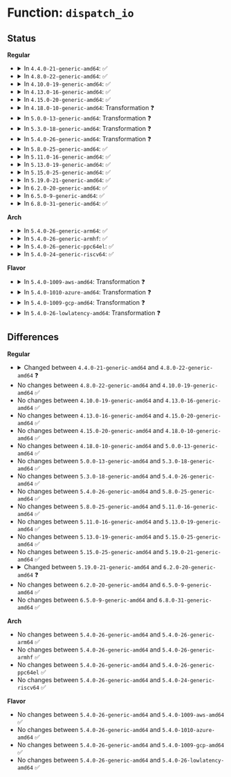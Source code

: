 # Function: <code>dispatch_io</code>

## Status
<b>Regular</b>
<ul>
<li>
<details>
<summary>In <code>4.4.0-21-generic-amd64</code>: ✅</summary>

```c
void dispatch_io(int rw, unsigned int num_regions, struct dm_io_region * where, struct dpages * dp, struct io * io, int sync)
```

```json
{
  "name": "dispatch_io",
  "collision_type": "Unique Static",
  "inline_type": "No",
  "funcs": [
    {
      "addr": 18446744071585836496,
      "name": "dispatch_io",
      "external": false,
      "loc": "drivers/md/dm-io.c:362",
      "file": "drivers/md/dm-io.c",
      "inline": "seen, unknown",
      "caller_inline": [],
      "caller_func": [
        "drivers/md/dm-io.c:dm_io",
        "drivers/md/dm-io.c:dm_io"
      ]
    }
  ],
  "symbols": [
    {
      "addr": 18446744071585836496,
      "name": "dispatch_io",
      "section": ".text",
      "bind": "STB_LOCAL",
      "size": 879
    }
  ]
}
```
</details>
</li>
<li>
<details>
<summary>In <code>4.8.0-22-generic-amd64</code>: ✅</summary>

```c
void dispatch_io(int op, int op_flags, unsigned int num_regions, struct dm_io_region * where, struct dpages * dp, struct io * io, int sync)
```

```json
{
  "name": "dispatch_io",
  "collision_type": "Unique Static",
  "inline_type": "No",
  "funcs": [
    {
      "addr": 18446744071586230880,
      "name": "dispatch_io",
      "external": false,
      "loc": "drivers/md/dm-io.c:365",
      "file": "drivers/md/dm-io.c",
      "inline": "seen, unknown",
      "caller_inline": [],
      "caller_func": [
        "drivers/md/dm-io.c:dm_io",
        "drivers/md/dm-io.c:dm_io"
      ]
    }
  ],
  "symbols": [
    {
      "addr": 18446744071586230880,
      "name": "dispatch_io",
      "section": ".text",
      "bind": "STB_LOCAL",
      "size": 998
    }
  ]
}
```
</details>
</li>
<li>
<details>
<summary>In <code>4.10.0-19-generic-amd64</code>: ✅</summary>

```c
void dispatch_io(int op, int op_flags, unsigned int num_regions, struct dm_io_region * where, struct dpages * dp, struct io * io, int sync)
```

```json
{
  "name": "dispatch_io",
  "collision_type": "Unique Static",
  "inline_type": "No",
  "funcs": [
    {
      "addr": 18446744071586435568,
      "name": "dispatch_io",
      "external": false,
      "loc": "drivers/md/dm-io.c:379",
      "file": "drivers/md/dm-io.c",
      "inline": "seen, unknown",
      "caller_inline": [],
      "caller_func": [
        "drivers/md/dm-io.c:dm_io",
        "drivers/md/dm-io.c:sync_io"
      ]
    }
  ],
  "symbols": [
    {
      "addr": 18446744071586435568,
      "name": "dispatch_io",
      "section": ".text",
      "bind": "STB_LOCAL",
      "size": 1069
    }
  ]
}
```
</details>
</li>
<li>
<details>
<summary>In <code>4.13.0-16-generic-amd64</code>: ✅</summary>

```c
void dispatch_io(int op, int op_flags, unsigned int num_regions, struct dm_io_region * where, struct dpages * dp, struct io * io, int sync)
```

```json
{
  "name": "dispatch_io",
  "collision_type": "Unique Static",
  "inline_type": "No",
  "funcs": [
    {
      "addr": 18446744071586541216,
      "name": "dispatch_io",
      "external": false,
      "loc": "drivers/md/dm-io.c:390",
      "file": "drivers/md/dm-io.c",
      "inline": "seen, unknown",
      "caller_inline": [],
      "caller_func": [
        "drivers/md/dm-io.c:dm_io",
        "drivers/md/dm-io.c:sync_io"
      ]
    }
  ],
  "symbols": [
    {
      "addr": 18446744071586541216,
      "name": "dispatch_io",
      "section": ".text",
      "bind": "STB_LOCAL",
      "size": 1077
    }
  ]
}
```
</details>
</li>
<li>
<details>
<summary>In <code>4.15.0-20-generic-amd64</code>: ✅</summary>

```c
void dispatch_io(int op, int op_flags, unsigned int num_regions, struct dm_io_region * where, struct dpages * dp, struct io * io, int sync)
```

```json
{
  "name": "dispatch_io",
  "collision_type": "Unique Static",
  "inline_type": "No",
  "funcs": [
    {
      "addr": 18446744071587008688,
      "name": "dispatch_io",
      "external": false,
      "loc": "drivers/md/dm-io.c:390",
      "file": "drivers/md/dm-io.c",
      "inline": "seen, unknown",
      "caller_inline": [],
      "caller_func": [
        "drivers/md/dm-io.c:dm_io",
        "drivers/md/dm-io.c:sync_io"
      ]
    }
  ],
  "symbols": [
    {
      "addr": 18446744071587008688,
      "name": "dispatch_io",
      "section": ".text",
      "bind": "STB_LOCAL",
      "size": 1140
    }
  ]
}
```
</details>
</li>
<li>
<details>
<summary>In <code>4.18.0-10-generic-amd64</code>: Transformation ❓</summary>

```c
void dispatch_io(int op, int op_flags, unsigned int num_regions, struct dm_io_region * where, struct dpages * dp, struct io * io, int sync)
```

```json
{
  "name": "dispatch_io",
  "collision_type": "Unique Static",
  "inline_type": "No",
  "funcs": [
    {
      "addr": 0,
      "name": "dispatch_io",
      "external": false,
      "loc": "drivers/md/dm-io.c:390",
      "file": "drivers/md/dm-io.c",
      "inline": "seen, unknown",
      "caller_inline": [],
      "caller_func": [
        "drivers/md/dm-io.c:dm_io",
        "drivers/md/dm-io.c:sync_io"
      ]
    }
  ],
  "symbols": [
    {
      "addr": 18446744071587307072,
      "name": "dispatch_io",
      "section": ".text",
      "bind": "STB_LOCAL",
      "size": 1099
    },
    {
      "addr": 18446744071587309218,
      "name": "dispatch_io.cold.9",
      "section": ".text",
      "bind": "STB_LOCAL",
      "size": 17
    }
  ]
}
```
</details>
</li>
<li>
<details>
<summary>In <code>5.0.0-13-generic-amd64</code>: Transformation ❓</summary>

```c
void dispatch_io(int op, int op_flags, unsigned int num_regions, struct dm_io_region * where, struct dpages * dp, struct io * io, int sync)
```

```json
{
  "name": "dispatch_io",
  "collision_type": "Unique Static",
  "inline_type": "No",
  "funcs": [
    {
      "addr": 0,
      "name": "dispatch_io",
      "external": false,
      "loc": "drivers/md/dm-io.c:390",
      "file": "drivers/md/dm-io.c",
      "inline": "seen, unknown",
      "caller_inline": [],
      "caller_func": [
        "drivers/md/dm-io.c:dm_io",
        "drivers/md/dm-io.c:sync_io"
      ]
    }
  ],
  "symbols": [
    {
      "addr": 18446744071587487184,
      "name": "dispatch_io",
      "section": ".text",
      "bind": "STB_LOCAL",
      "size": 1073
    },
    {
      "addr": 18446744071587489314,
      "name": "dispatch_io.cold.9",
      "section": ".text",
      "bind": "STB_LOCAL",
      "size": 17
    }
  ]
}
```
</details>
</li>
<li>
<details>
<summary>In <code>5.3.0-18-generic-amd64</code>: Transformation ❓</summary>

```c
void dispatch_io(int op, int op_flags, unsigned int num_regions, struct dm_io_region * where, struct dpages * dp, struct io * io, int sync)
```

```json
{
  "name": "dispatch_io",
  "collision_type": "Unique Static",
  "inline_type": "No",
  "funcs": [
    {
      "addr": 0,
      "name": "dispatch_io",
      "external": false,
      "loc": "drivers/md/dm-io.c:390",
      "file": "drivers/md/dm-io.c",
      "inline": "seen, unknown",
      "caller_inline": [],
      "caller_func": [
        "drivers/md/dm-io.c:dm_io",
        "drivers/md/dm-io.c:sync_io"
      ]
    }
  ],
  "symbols": [
    {
      "addr": 18446744071587760800,
      "name": "dispatch_io",
      "section": ".text",
      "bind": "STB_LOCAL",
      "size": 1161
    },
    {
      "addr": 18446744071587762978,
      "name": "dispatch_io.cold",
      "section": ".text",
      "bind": "STB_LOCAL",
      "size": 17
    }
  ]
}
```
</details>
</li>
<li>
<details>
<summary>In <code>5.4.0-26-generic-amd64</code>: Transformation ❓</summary>

```c
void dispatch_io(int op, int op_flags, unsigned int num_regions, struct dm_io_region * where, struct dpages * dp, struct io * io, int sync)
```

```json
{
  "name": "dispatch_io",
  "collision_type": "Unique Static",
  "inline_type": "No",
  "funcs": [
    {
      "addr": 0,
      "name": "dispatch_io",
      "external": false,
      "loc": "drivers/md/dm-io.c:390",
      "file": "drivers/md/dm-io.c",
      "inline": "seen, unknown",
      "caller_inline": [],
      "caller_func": [
        "drivers/md/dm-io.c:dm_io",
        "drivers/md/dm-io.c:sync_io"
      ]
    }
  ],
  "symbols": [
    {
      "addr": 18446744071587965280,
      "name": "dispatch_io",
      "section": ".text",
      "bind": "STB_LOCAL",
      "size": 1160
    },
    {
      "addr": 18446744071587967490,
      "name": "dispatch_io.cold",
      "section": ".text",
      "bind": "STB_LOCAL",
      "size": 17
    }
  ]
}
```
</details>
</li>
<li>
<details>
<summary>In <code>5.8.0-25-generic-amd64</code>: ✅</summary>

```c
void dispatch_io(int op, int op_flags, unsigned int num_regions, struct dm_io_region * where, struct dpages * dp, struct io * io, int sync)
```

```json
{
  "name": "dispatch_io",
  "collision_type": "Unique Static",
  "inline_type": "No",
  "funcs": [
    {
      "addr": 18446744071588819712,
      "name": "dispatch_io",
      "external": false,
      "loc": "drivers/md/dm-io.c:390",
      "file": "drivers/md/dm-io.c",
      "inline": "seen, unknown",
      "caller_inline": [],
      "caller_func": [
        "drivers/md/dm-io.c:dm_io",
        "drivers/md/dm-io.c:sync_io"
      ]
    }
  ],
  "symbols": [
    {
      "addr": 18446744071588819712,
      "name": "dispatch_io",
      "section": ".text",
      "bind": "STB_LOCAL",
      "size": 295
    }
  ]
}
```
</details>
</li>
<li>
<details>
<summary>In <code>5.11.0-16-generic-amd64</code>: ✅</summary>

```c
void dispatch_io(int op, int op_flags, unsigned int num_regions, struct dm_io_region * where, struct dpages * dp, struct io * io, int sync)
```

```json
{
  "name": "dispatch_io",
  "collision_type": "Unique Static",
  "inline_type": "No",
  "funcs": [
    {
      "addr": 18446744071588836384,
      "name": "dispatch_io",
      "external": false,
      "loc": "drivers/md/dm-io.c:390",
      "file": "drivers/md/dm-io.c",
      "inline": "seen, unknown",
      "caller_inline": [],
      "caller_func": [
        "drivers/md/dm-io.c:dm_io",
        "drivers/md/dm-io.c:sync_io"
      ]
    }
  ],
  "symbols": [
    {
      "addr": 18446744071588836384,
      "name": "dispatch_io",
      "section": ".text",
      "bind": "STB_LOCAL",
      "size": 295
    }
  ]
}
```
</details>
</li>
<li>
<details>
<summary>In <code>5.13.0-19-generic-amd64</code>: ✅</summary>

```c
void dispatch_io(int op, int op_flags, unsigned int num_regions, struct dm_io_region * where, struct dpages * dp, struct io * io, int sync)
```

```json
{
  "name": "dispatch_io",
  "collision_type": "Unique Static",
  "inline_type": "No",
  "funcs": [
    {
      "addr": 18446744071588723440,
      "name": "dispatch_io",
      "external": false,
      "loc": "drivers/md/dm-io.c:390",
      "file": "drivers/md/dm-io.c",
      "inline": "seen, unknown",
      "caller_inline": [],
      "caller_func": [
        "drivers/md/dm-io.c:dm_io",
        "drivers/md/dm-io.c:sync_io"
      ]
    }
  ],
  "symbols": [
    {
      "addr": 18446744071588723440,
      "name": "dispatch_io",
      "section": ".text",
      "bind": "STB_LOCAL",
      "size": 295
    }
  ]
}
```
</details>
</li>
<li>
<details>
<summary>In <code>5.15.0-25-generic-amd64</code>: ✅</summary>

```c
void dispatch_io(int op, int op_flags, unsigned int num_regions, struct dm_io_region * where, struct dpages * dp, struct io * io, int sync)
```

```json
{
  "name": "dispatch_io",
  "collision_type": "Unique Static",
  "inline_type": "No",
  "funcs": [
    {
      "addr": 18446744071589412784,
      "name": "dispatch_io",
      "external": false,
      "loc": "drivers/md/dm-io.c:390",
      "file": "drivers/md/dm-io.c",
      "inline": "seen, unknown",
      "caller_inline": [],
      "caller_func": [
        "drivers/md/dm-io.c:dm_io",
        "drivers/md/dm-io.c:sync_io"
      ]
    }
  ],
  "symbols": [
    {
      "addr": 18446744071589412784,
      "name": "dispatch_io",
      "section": ".text",
      "bind": "STB_LOCAL",
      "size": 295
    }
  ]
}
```
</details>
</li>
<li>
<details>
<summary>In <code>5.19.0-21-generic-amd64</code>: ✅</summary>

```c
void dispatch_io(int op, int op_flags, unsigned int num_regions, struct dm_io_region * where, struct dpages * dp, struct io * io, int sync)
```

```json
{
  "name": "dispatch_io",
  "collision_type": "Unique Static",
  "inline_type": "No",
  "funcs": [
    {
      "addr": 18446744071590889392,
      "name": "dispatch_io",
      "external": false,
      "loc": "drivers/md/dm-io.c:371",
      "file": "drivers/md/dm-io.c",
      "inline": "seen, unknown",
      "caller_inline": [],
      "caller_func": [
        "drivers/md/dm-io.c:dm_io",
        "drivers/md/dm-io.c:sync_io"
      ]
    }
  ],
  "symbols": [
    {
      "addr": 18446744071590889392,
      "name": "dispatch_io",
      "section": ".text",
      "bind": "STB_LOCAL",
      "size": 315
    }
  ]
}
```
</details>
</li>
<li>
<details>
<summary>In <code>6.2.0-20-generic-amd64</code>: ✅</summary>

```c
void dispatch_io(blk_opf_t opf, unsigned int num_regions, struct dm_io_region * where, struct dpages * dp, struct io * io, int sync)
```

```json
{
  "name": "dispatch_io",
  "collision_type": "Unique Static",
  "inline_type": "No",
  "funcs": [
    {
      "addr": 18446744071592584800,
      "name": "dispatch_io",
      "external": false,
      "loc": "drivers/md/dm-io.c:372",
      "file": "drivers/md/dm-io.c",
      "inline": "seen, unknown",
      "caller_inline": [],
      "caller_func": [
        "drivers/md/dm-io.c:dm_io",
        "drivers/md/dm-io.c:sync_io"
      ]
    }
  ],
  "symbols": [
    {
      "addr": 18446744071592584800,
      "name": "dispatch_io",
      "section": ".text",
      "bind": "STB_LOCAL",
      "size": 306
    }
  ]
}
```
</details>
</li>
<li>
<details>
<summary>In <code>6.5.0-9-generic-amd64</code>: ✅</summary>

```c
void dispatch_io(blk_opf_t opf, unsigned int num_regions, struct dm_io_region * where, struct dpages * dp, struct io * io, int sync)
```

```json
{
  "name": "dispatch_io",
  "collision_type": "Unique Static",
  "inline_type": "No",
  "funcs": [
    {
      "addr": 18446744071593015232,
      "name": "dispatch_io",
      "external": false,
      "loc": "drivers/md/dm-io.c:384",
      "file": "drivers/md/dm-io.c",
      "inline": "seen, unknown",
      "caller_inline": [],
      "caller_func": [
        "drivers/md/dm-io.c:dm_io",
        "drivers/md/dm-io.c:sync_io"
      ]
    }
  ],
  "symbols": [
    {
      "addr": 18446744071593015232,
      "name": "dispatch_io",
      "section": ".text",
      "bind": "STB_LOCAL",
      "size": 307
    }
  ]
}
```
</details>
</li>
<li>
<details>
<summary>In <code>6.8.0-31-generic-amd64</code>: ✅</summary>

```c
void dispatch_io(blk_opf_t opf, unsigned int num_regions, struct dm_io_region * where, struct dpages * dp, struct io * io, int sync)
```

```json
{
  "name": "dispatch_io",
  "collision_type": "Unique Static",
  "inline_type": "No",
  "funcs": [
    {
      "addr": 18446744071593766560,
      "name": "dispatch_io",
      "external": false,
      "loc": "drivers/md/dm-io.c:384",
      "file": "drivers/md/dm-io.c",
      "inline": "seen, unknown",
      "caller_inline": [],
      "caller_func": [
        "drivers/md/dm-io.c:dm_io",
        "drivers/md/dm-io.c:sync_io"
      ]
    }
  ],
  "symbols": [
    {
      "addr": 18446744071593766560,
      "name": "dispatch_io",
      "section": ".text",
      "bind": "STB_LOCAL",
      "size": 307
    }
  ]
}
```
</details>
</li>
</ul>
<b>Arch</b>
<ul>
<li>
<details>
<summary>In <code>5.4.0-26-generic-arm64</code>: ✅</summary>

```c
void dispatch_io(int op, int op_flags, unsigned int num_regions, struct dm_io_region * where, struct dpages * dp, struct io * io, int sync)
```

```json
{
  "name": "dispatch_io",
  "collision_type": "Unique Static",
  "inline_type": "No",
  "funcs": [
    {
      "addr": 18446603336501207368,
      "name": "dispatch_io",
      "external": false,
      "loc": "drivers/md/dm-io.c:390",
      "file": "drivers/md/dm-io.c",
      "inline": "seen, unknown",
      "caller_inline": [],
      "caller_func": [
        "drivers/md/dm-io.c:dm_io",
        "drivers/md/dm-io.c:sync_io"
      ]
    }
  ],
  "symbols": [
    {
      "addr": 18446603336501207368,
      "name": "dispatch_io",
      "section": ".text",
      "bind": "STB_LOCAL",
      "size": 1008
    }
  ]
}
```
</details>
</li>
<li>
<details>
<summary>In <code>5.4.0-26-generic-armhf</code>: ✅</summary>

```c
void dispatch_io(int op, int op_flags, unsigned int num_regions, struct dm_io_region * where, struct dpages * dp, struct io * io, int sync)
```

```json
{
  "name": "dispatch_io",
  "collision_type": "Unique Static",
  "inline_type": "No",
  "funcs": [
    {
      "addr": 3233711560,
      "name": "dispatch_io",
      "external": false,
      "loc": "drivers/md/dm-io.c:390",
      "file": "drivers/md/dm-io.c",
      "inline": "seen, unknown",
      "caller_inline": [],
      "caller_func": [
        "drivers/md/dm-io.c:dm_io",
        "drivers/md/dm-io.c:dm_io"
      ]
    }
  ],
  "symbols": [
    {
      "addr": 3233711560,
      "name": "dispatch_io",
      "section": ".text",
      "bind": "STB_LOCAL",
      "size": 1128
    }
  ]
}
```
</details>
</li>
<li>
<details>
<summary>In <code>5.4.0-26-generic-ppc64el</code>: ✅</summary>

```c
void dispatch_io(int op, int op_flags, unsigned int num_regions, struct dm_io_region * where, struct dpages * dp, struct io * io, int sync)
```

```json
{
  "name": "dispatch_io",
  "collision_type": "Unique Static",
  "inline_type": "No",
  "funcs": [
    {
      "addr": 13835058055294728896,
      "name": "dispatch_io",
      "external": false,
      "loc": "drivers/md/dm-io.c:390",
      "file": "drivers/md/dm-io.c",
      "inline": "seen, unknown",
      "caller_inline": [],
      "caller_func": [
        "drivers/md/dm-io.c:dm_io",
        "drivers/md/dm-io.c:sync_io"
      ]
    }
  ],
  "symbols": [
    {
      "addr": 13835058055294728896,
      "name": "dispatch_io",
      "section": ".text",
      "bind": "STB_LOCAL",
      "size": 1456
    }
  ]
}
```
</details>
</li>
<li>
<details>
<summary>In <code>5.4.0-24-generic-riscv64</code>: ✅</summary>

```c
void dispatch_io(int op, int op_flags, unsigned int num_regions, struct dm_io_region * where, struct dpages * dp, struct io * io, int sync)
```

```json
{
  "name": "dispatch_io",
  "collision_type": "Unique Static",
  "inline_type": "No",
  "funcs": [
    {
      "addr": 18446743936277905738,
      "name": "dispatch_io",
      "external": false,
      "loc": "drivers/md/dm-io.c:390",
      "file": "drivers/md/dm-io.c",
      "inline": "seen, unknown",
      "caller_inline": [],
      "caller_func": [
        "drivers/md/dm-io.c:dm_io",
        "drivers/md/dm-io.c:sync_io"
      ]
    }
  ],
  "symbols": [
    {
      "addr": 18446743936277905738,
      "name": "dispatch_io",
      "section": ".text",
      "bind": "STB_LOCAL",
      "size": 962
    }
  ]
}
```
</details>
</li>
</ul>
<b>Flavor</b>
<ul>
<li>
<details>
<summary>In <code>5.4.0-1009-aws-amd64</code>: Transformation ❓</summary>

```c
void dispatch_io(int op, int op_flags, unsigned int num_regions, struct dm_io_region * where, struct dpages * dp, struct io * io, int sync)
```

```json
{
  "name": "dispatch_io",
  "collision_type": "Unique Static",
  "inline_type": "No",
  "funcs": [
    {
      "addr": 0,
      "name": "dispatch_io",
      "external": false,
      "loc": "drivers/md/dm-io.c:390",
      "file": "drivers/md/dm-io.c",
      "inline": "seen, unknown",
      "caller_inline": [],
      "caller_func": [
        "drivers/md/dm-io.c:dm_io",
        "drivers/md/dm-io.c:sync_io"
      ]
    }
  ],
  "symbols": [
    {
      "addr": 18446744071587596256,
      "name": "dispatch_io",
      "section": ".text",
      "bind": "STB_LOCAL",
      "size": 1160
    },
    {
      "addr": 18446744071587598466,
      "name": "dispatch_io.cold",
      "section": ".text",
      "bind": "STB_LOCAL",
      "size": 17
    }
  ]
}
```
</details>
</li>
<li>
<details>
<summary>In <code>5.4.0-1010-azure-amd64</code>: Transformation ❓</summary>

```c
void dispatch_io(int op, int op_flags, unsigned int num_regions, struct dm_io_region * where, struct dpages * dp, struct io * io, int sync)
```

```json
{
  "name": "dispatch_io",
  "collision_type": "Unique Static",
  "inline_type": "No",
  "funcs": [
    {
      "addr": 0,
      "name": "dispatch_io",
      "external": false,
      "loc": "drivers/md/dm-io.c:390",
      "file": "drivers/md/dm-io.c",
      "inline": "seen, unknown",
      "caller_inline": [],
      "caller_func": [
        "drivers/md/dm-io.c:dm_io",
        "drivers/md/dm-io.c:sync_io"
      ]
    }
  ],
  "symbols": [
    {
      "addr": 18446744071587364336,
      "name": "dispatch_io",
      "section": ".text",
      "bind": "STB_LOCAL",
      "size": 1160
    },
    {
      "addr": 18446744071587366546,
      "name": "dispatch_io.cold",
      "section": ".text",
      "bind": "STB_LOCAL",
      "size": 17
    }
  ]
}
```
</details>
</li>
<li>
<details>
<summary>In <code>5.4.0-1009-gcp-amd64</code>: Transformation ❓</summary>

```c
void dispatch_io(int op, int op_flags, unsigned int num_regions, struct dm_io_region * where, struct dpages * dp, struct io * io, int sync)
```

```json
{
  "name": "dispatch_io",
  "collision_type": "Unique Static",
  "inline_type": "No",
  "funcs": [
    {
      "addr": 0,
      "name": "dispatch_io",
      "external": false,
      "loc": "drivers/md/dm-io.c:390",
      "file": "drivers/md/dm-io.c",
      "inline": "seen, unknown",
      "caller_inline": [],
      "caller_func": [
        "drivers/md/dm-io.c:dm_io",
        "drivers/md/dm-io.c:sync_io"
      ]
    }
  ],
  "symbols": [
    {
      "addr": 18446744071587921424,
      "name": "dispatch_io",
      "section": ".text",
      "bind": "STB_LOCAL",
      "size": 1160
    },
    {
      "addr": 18446744071587923634,
      "name": "dispatch_io.cold",
      "section": ".text",
      "bind": "STB_LOCAL",
      "size": 17
    }
  ]
}
```
</details>
</li>
<li>
<details>
<summary>In <code>5.4.0-26-lowlatency-amd64</code>: Transformation ❓</summary>

```c
void dispatch_io(int op, int op_flags, unsigned int num_regions, struct dm_io_region * where, struct dpages * dp, struct io * io, int sync)
```

```json
{
  "name": "dispatch_io",
  "collision_type": "Unique Static",
  "inline_type": "No",
  "funcs": [
    {
      "addr": 0,
      "name": "dispatch_io",
      "external": false,
      "loc": "drivers/md/dm-io.c:390",
      "file": "drivers/md/dm-io.c",
      "inline": "seen, unknown",
      "caller_inline": [],
      "caller_func": [
        "drivers/md/dm-io.c:dm_io",
        "drivers/md/dm-io.c:sync_io"
      ]
    }
  ],
  "symbols": [
    {
      "addr": 18446744071588036688,
      "name": "dispatch_io",
      "section": ".text",
      "bind": "STB_LOCAL",
      "size": 1160
    },
    {
      "addr": 18446744071588038898,
      "name": "dispatch_io.cold",
      "section": ".text",
      "bind": "STB_LOCAL",
      "size": 17
    }
  ]
}
```
</details>
</li>
</ul>

## Differences
<b>Regular</b>
<ul>
<li>
<details>
<summary>Changed between <code>4.4.0-21-generic-amd64</code> and <code>4.8.0-22-generic-amd64</code> ❓</summary>
<ul>
<li>
<b>Param added. </b>
<code>int op</code>
</li>
<li>
<b>Param added. </b>
<code>int op_flags</code>
</li>
<li>
<b>Param removed. </b>
<code>int rw</code>
</li>
<li>
<b>Param reordered. </b>
<code>rw, num_regions, where, dp, io, sync</code> ➡️ <code>op, op_flags, num_regions, where, dp, io, sync</code>
</li>
</ul>
</details>
</li>
<li>
No changes between <code>4.8.0-22-generic-amd64</code> and <code>4.10.0-19-generic-amd64</code> ✅
</li>
<li>
No changes between <code>4.10.0-19-generic-amd64</code> and <code>4.13.0-16-generic-amd64</code> ✅
</li>
<li>
No changes between <code>4.13.0-16-generic-amd64</code> and <code>4.15.0-20-generic-amd64</code> ✅
</li>
<li>
No changes between <code>4.15.0-20-generic-amd64</code> and <code>4.18.0-10-generic-amd64</code> ✅
</li>
<li>
No changes between <code>4.18.0-10-generic-amd64</code> and <code>5.0.0-13-generic-amd64</code> ✅
</li>
<li>
No changes between <code>5.0.0-13-generic-amd64</code> and <code>5.3.0-18-generic-amd64</code> ✅
</li>
<li>
No changes between <code>5.3.0-18-generic-amd64</code> and <code>5.4.0-26-generic-amd64</code> ✅
</li>
<li>
No changes between <code>5.4.0-26-generic-amd64</code> and <code>5.8.0-25-generic-amd64</code> ✅
</li>
<li>
No changes between <code>5.8.0-25-generic-amd64</code> and <code>5.11.0-16-generic-amd64</code> ✅
</li>
<li>
No changes between <code>5.11.0-16-generic-amd64</code> and <code>5.13.0-19-generic-amd64</code> ✅
</li>
<li>
No changes between <code>5.13.0-19-generic-amd64</code> and <code>5.15.0-25-generic-amd64</code> ✅
</li>
<li>
No changes between <code>5.15.0-25-generic-amd64</code> and <code>5.19.0-21-generic-amd64</code> ✅
</li>
<li>
<details>
<summary>Changed between <code>5.19.0-21-generic-amd64</code> and <code>6.2.0-20-generic-amd64</code> ❓</summary>
<ul>
<li>
<b>Param added. </b>
<code>blk_opf_t opf</code>
</li>
<li>
<b>Param removed. </b>
<code>int op</code>
</li>
<li>
<b>Param removed. </b>
<code>int op_flags</code>
</li>
<li>
<b>Param reordered. </b>
<code>op, op_flags, num_regions, where, dp, io, sync</code> ➡️ <code>opf, num_regions, where, dp, io, sync</code>
</li>
</ul>
</details>
</li>
<li>
No changes between <code>6.2.0-20-generic-amd64</code> and <code>6.5.0-9-generic-amd64</code> ✅
</li>
<li>
No changes between <code>6.5.0-9-generic-amd64</code> and <code>6.8.0-31-generic-amd64</code> ✅
</li>
</ul>
<b>Arch</b>
<ul>
<li>
No changes between <code>5.4.0-26-generic-amd64</code> and <code>5.4.0-26-generic-arm64</code> ✅
</li>
<li>
No changes between <code>5.4.0-26-generic-amd64</code> and <code>5.4.0-26-generic-armhf</code> ✅
</li>
<li>
No changes between <code>5.4.0-26-generic-amd64</code> and <code>5.4.0-26-generic-ppc64el</code> ✅
</li>
<li>
No changes between <code>5.4.0-26-generic-amd64</code> and <code>5.4.0-24-generic-riscv64</code> ✅
</li>
</ul>
<b>Flavor</b>
<ul>
<li>
No changes between <code>5.4.0-26-generic-amd64</code> and <code>5.4.0-1009-aws-amd64</code> ✅
</li>
<li>
No changes between <code>5.4.0-26-generic-amd64</code> and <code>5.4.0-1010-azure-amd64</code> ✅
</li>
<li>
No changes between <code>5.4.0-26-generic-amd64</code> and <code>5.4.0-1009-gcp-amd64</code> ✅
</li>
<li>
No changes between <code>5.4.0-26-generic-amd64</code> and <code>5.4.0-26-lowlatency-amd64</code> ✅
</li>
</ul>
